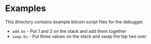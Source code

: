 # Examples

This directory contains example bitcoin script files for the debugger.

* `add.bs` - Put 1 and 2 on the stack and add them together
* `swap.bs` - Put three values on the stack and swap the top two over